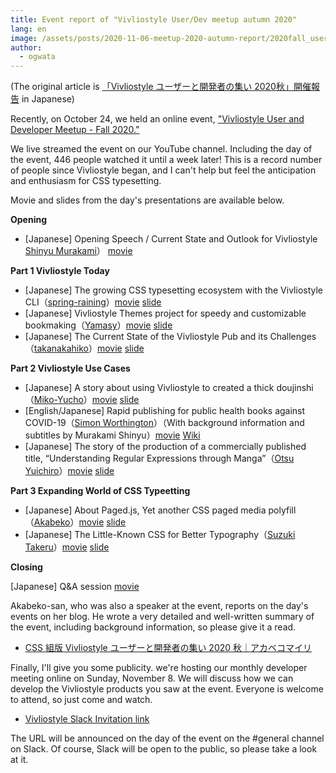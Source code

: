 ```yaml
---
title: Event report of "Vivliostyle User/Dev meetup autumn 2020"
lang: en
image: /assets/posts/2020-11-06-meetup-2020-autumn-report/2020fall_user_meeting_banner.png
author:
  - ogwata
---
```

(The original article is [「Vivliostyle ユーザーと開発者の集い 2020秋」開催報告](https://vivliostyle.org/ja/blog/2020/11/06/meetup-2020-autumn-report/) in Japanese)

Recently, on October 24, we held an online event,  ["Vivliostyle User and Developer Meetup - Fall 2020."](https://vivliostyle.connpass.com/event/189940/)

We live streamed the event on our YouTube channel. Including the day of the event, 446 people watched it until a week later! This is a record number of people since Vivliostyle began, and I can't help but feel the anticipation and enthusiasm for CSS typesetting.

Movie and slides from the day's presentations are available below.

**Opening**

- [Japanese] Opening Speech / Current State and Outlook for Vivliostyle [Shinyu Murakami](https://twitter.com/MurakamiShinyu)） [movie](https://youtu.be/LwGDDGbmrKE)

**Part 1 Vivliostyle Today**

- [Japanese] The growing CSS typesetting ecosystem with the Vivliostyle CLI（[spring-raining](https://twitter.com/spring_raining)）[movie](https://youtu.be/KxapwLgmtKA) [slide](https://speakerdeck.com/spring_raining/vivliostyle-user-and-developer-meetup-2020-autumn)
- [Japanese] Vivliostyle Themes project for speedy and customizable bookmaking（[Yamasy](https://twitter.com/yamasy1549)）[movie](https://youtu.be/zEQ1nPq2FHo) [slide](https://www.slideshare.net/yamasy1549s/vivliostyle-themes-238958997)
- [Japanese] The Current State of the Vivliostyle Pub and its Challenges（[takanakahiko](https://twitter.com/takanakahiko)）[movie](https://youtu.be/Ym71Lqmc3HY) [slide](https://speakerdeck.com/takanakahiko/current-status-and-issues-of-vivliostyle-pub)

**Part 2 Vivliostyle Use Cases**

- [Japanese] A story about using Vivliostyle to created a thick doujinshi（[Miko-Yucho](https://twitter.com/y_mikou)）[movie](https://youtu.be/YBlQzfqKKXA) [slide](https://sway.office.com/X8dcP25wnTEXFbE0?ref=Link&loc=mysways)
- [English/Japanese] Rapid publishing for public health books against COVID-19（[Simon Worthington](https://twitter.com/mrchristian99)）（With background information and subtitles by Murakami Shinyu）[movie](https://youtu.be/xddKDFaCVr0) [Wiki](https://github.com/vivliostyle/community/wiki/Rapid-publishing-for-public-health-books-against-COVID-19)
- [Japanese] The story of the production of a commercially published title,  “Understanding Regular Expressions through Manga”（[Otsu Yuichiro](https://twitter.com/arinoth)）[movie](https://youtu.be/RQm5G7OM2S0) [slide](https://www.slideshare.net/ohtsuyuichiro/vivliostyle2020fall-lwohtsu)

**Part 3 Expanding World of CSS Typeetting**

- [Japanese] About Paged.js, Yet another CSS paged media polyfill（[Akabeko](https://twitter.com/akabekobeko)）[movie](https://youtu.be/awMBMrKwHHA) [slide](https://speakerdeck.com/akabekobeko/paged-dot-js-nituite-yet-another-css-paged-media-polyfill)
- [Japanese] The Little-Known CSS for Better Typography（[Suzuki Takeru](https://twitter.com/terkel)）[movie](https://youtu.be/96EbOEChoIY) [slide](https://speakerdeck.com/terkel/yoriliang-itaipogurahuifalsetamefalsezhi-rarezarucss)

**Closing**

[Japanese] Q&A session [movie](https://youtu.be/tTv8Uq3tqr8)

Akabeko-san, who was also a speaker at the event, reports on the day's events on her blog. He wrote a very detailed and well-written summary of the event, including background information, so please give it a read.

-  [CSS 組版 Vivliostyle ユーザーと開発者の集い 2020 秋｜アカベコマイリ](https://akabeko.me/blog/2020/11/vivliostyle/)

Finally, I'll give you some publicity. we're hosting our monthly developer meeting online on Sunday, November 8. We will discuss how we can develop the Vivliostyle products you saw at the event. Everyone is welcome to attend, so just come and watch.

- [Vivliostyle Slack Invitation link](https://join.slack.com/t/vivliostyle/shared_invite/enQtNzc1NjE4ODk1ODI5LWQxZjM4YTZjMmQ0ZTUyNmUyOGZlMzIwZjQ5OWYwYjkyZDZmOTIwNGMwOWU5NDc0NjE5OTAyMmVhZTRhYTAyNWQ)

The URL will be announced on the day of the event on the #general channel on Slack. Of course, Slack will be open to the public, so please take a look at it.
